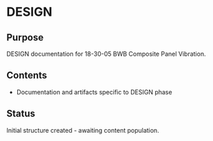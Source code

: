 # DESIGN

## Purpose
DESIGN documentation for 18-30-05 BWB Composite Panel Vibration.

## Contents
- Documentation and artifacts specific to DESIGN phase

## Status
Initial structure created - awaiting content population.
